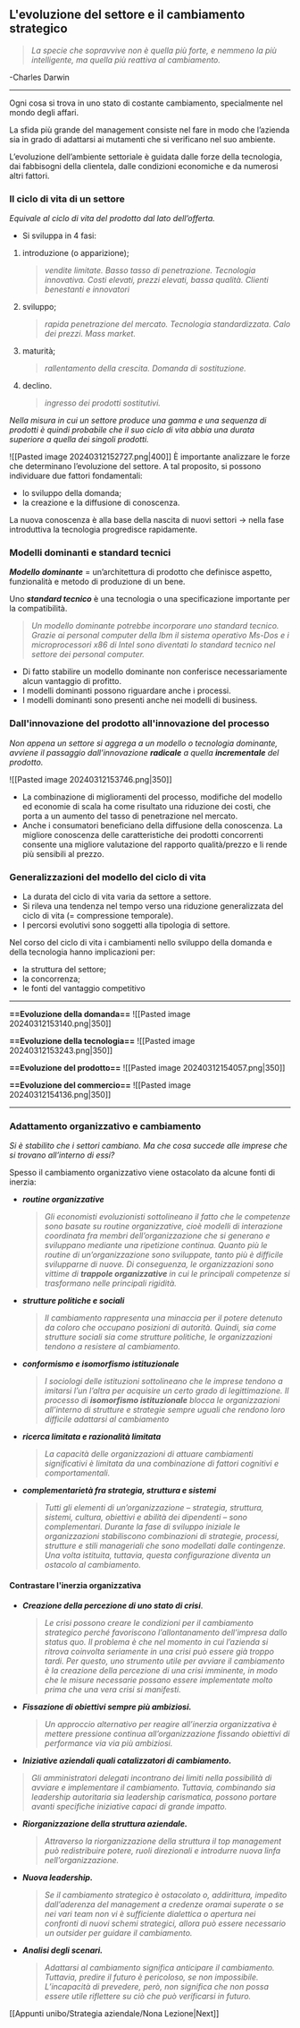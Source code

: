 ## L'evoluzione del settore e il cambiamento strategico
>_La specie che sopravvive non è quella più forte, e nemmeno la più intelligente, ma quella più reattiva al cambiamento._ 

\-Charles Darwin

---
Ogni cosa si trova in uno stato di costante cambiamento, specialmente nel mondo degli affari. 

La sfida più grande del management consiste nel fare in modo che l’azienda sia in grado di adattarsi ai mutamenti che si verificano nel suo ambiente. 

L’evoluzione dell’ambiente settoriale è guidata dalle forze della tecnologia, dai fabbisogni della clientela, dalle condizioni economiche e da numerosi altri fattori.
### Il ciclo di vita di un settore
_Equivale al ciclo di vita del prodotto dal lato dell’offerta._ 
- Si sviluppa in 4 fasi: 
1. introduzione (o apparizione); 
	>_vendite limitate. Basso tasso di penetrazione. Tecnologia innovativa. Costi elevati, prezzi elevati, bassa qualità. Clienti benestanti e innovatori_
2. sviluppo;
	>_rapida penetrazione del mercato. Tecnologia standardizzata. Calo dei prezzi. Mass market._
1. maturità;
	>_rallentamento della crescita. Domanda di sostituzione._
1. declino.
	>_ingresso dei prodotti sostitutivi._

_Nella misura in cui un settore produce una gamma e una sequenza di prodotti è quindi probabile che il suo ciclo di vita abbia una durata superiore a quella dei singoli prodotti._

![[Pasted image 20240312152727.png|400]]
È importante analizzare le forze che determinano l’evoluzione del settore. A tal proposito, si possono individuare due fattori fondamentali: 
- lo sviluppo della domanda; 
- la creazione e la diffusione di conoscenza.

La nuova conoscenza è alla base della nascita di nuovi settori -> nella fase introduttiva la tecnologia progredisce rapidamente.
### Modelli dominanti e standard tecnici
_**Modello dominante**_ = un’architettura di prodotto che definisce aspetto, funzionalità e metodo di produzione di un bene. 

Uno _**standard tecnico**_ è una tecnologia o una specificazione importante per la compatibilità.

>_Un modello dominante potrebbe incorporare uno standard tecnico. Grazie ai personal computer della Ibm il sistema operativo Ms-Dos e i microprocessori x86 di Intel sono diventati lo standard tecnico nel settore dei personal computer._

- Di fatto stabilire un modello dominante non conferisce necessariamente alcun vantaggio di profitto. 
- I modelli dominanti possono riguardare anche i processi. 
- I modelli dominanti sono presenti anche nei modelli di business.
### Dall'innovazione del prodotto all'innovazione del processo
_Non appena un settore si aggrega a un modello o tecnologia dominante, avviene il passaggio dall’innovazione **radicale** a quella **incrementale** del prodotto._

![[Pasted image 20240312153746.png|350]]
- La combinazione di miglioramenti del processo, modifiche del modello ed economie di scala ha come risultato una riduzione dei costi, che porta a un aumento del tasso di penetrazione nel mercato. 
- Anche i consumatori beneficiano della diffusione della conoscenza. La migliore conoscenza delle caratteristiche dei prodotti concorrenti consente una migliore valutazione del rapporto qualità/prezzo e li rende più sensibili al prezzo.

### Generalizzazioni del modello del ciclo di vita
- La durata del ciclo di vita varia da settore a settore. 
- Si rileva una tendenza nel tempo verso una riduzione generalizzata del ciclo di vita (= compressione temporale). 
- I percorsi evolutivi sono soggetti alla tipologia di settore.

Nel corso del ciclo di vita i cambiamenti nello sviluppo della domanda e della tecnologia hanno implicazioni per: 
- la struttura del settore; 
- la concorrenza; 
- le fonti del vantaggio competitivo

---
**==Evoluzione della domanda==**
![[Pasted image 20240312153140.png|350]]

**==Evoluzione della tecnologia==**
![[Pasted image 20240312153243.png|350]]

**==Evoluzione del prodotto==**
![[Pasted image 20240312154057.png|350]]

**==Evoluzione del commercio==**
![[Pasted image 20240312154136.png|350]]

---
### Adattamento organizzativo e cambiamento
_Si è stabilito che i settori cambiano. Ma che cosa succede alle imprese che si trovano all’interno di essi?_ 

Spesso il cambiamento organizzativo viene ostacolato da alcune fonti di inerzia: 
- _**routine organizzative**_ 
	>_Gli economisti evoluzionisti sottolineano il fatto che le competenze sono basate su routine organizzative, cioè modelli di interazione coordinata fra membri dell’organizzazione che si generano e sviluppano mediante una ripetizione continua. Quanto più le routine di un’organizzazione sono sviluppate, tanto più è difficile svilupparne di nuove. Di conseguenza, le organizzazioni sono vittime di **trappole organizzative** in cui le principali competenze si trasformano nelle principali rigidità._
- _**strutture politiche e sociali**_ 
	>_Il cambiamento rappresenta una minaccia per il potere detenuto da coloro che occupano posizioni di autorità. Quindi, sia come strutture sociali sia come strutture politiche, le organizzazioni tendono a resistere al cambiamento._
- _**conformismo e isomorfismo istituzionale**_
	>_I sociologi delle istituzioni sottolineano che le imprese tendono a imitarsi l’un l’altra per acquisire un certo grado di legittimazione. Il processo di **isomorfismo istituzionale** blocca le organizzazioni all’interno di strutture e strategie sempre uguali che rendono loro difficile adattarsi al cambiamento_
- _**ricerca limitata e razionalità limitata**_ 
	>_La capacità delle organizzazioni di attuare cambiamenti significativi è limitata da una combinazione di fattori cognitivi e comportamentali._
- _**complementarietà fra strategia, struttura e sistemi**_
	>_Tutti gli elementi di un’organizzazione – strategia, struttura, sistemi, cultura, obiettivi e abilità dei dipendenti – sono complementari. Durante la fase di sviluppo iniziale le organizzazioni stabiliscono combinazioni di strategie, processi, strutture e stili manageriali che sono modellati dalle contingenze. Una volta istituita, tuttavia, questa configurazione diventa un ostacolo al cambiamento._
#### Contrastare l'inerzia organizzativa
- _**Creazione della percezione di uno stato di crisi**_. 
	>_Le crisi possono creare le condizioni per il cambiamento strategico perché favoriscono l’allontanamento dell’impresa dallo status quo. Il problema è che nel momento in cui l’azienda si ritrova coinvolta seriamente in una crisi può essere già troppo tardi. Per questo, uno strumento utile per avviare il cambiamento è la creazione della percezione di una crisi imminente, in modo che le misure necessarie possano essere implementate molto prima che una vera crisi si manifesti._
- _**Fissazione di obiettivi sempre più ambiziosi.**_
	>_Un approccio alternativo per reagire all’inerzia organizzativa è mettere pressione continua all’organizzazione fissando obiettivi di performance via via più ambiziosi._
- _**Iniziative aziendali quali catalizzatori di cambiamento.**_
>	_Gli amministratori delegati incontrano dei limiti nella possibilità di avviare e implementare il cambiamento. Tuttavia, combinando sia leadership autoritaria sia leadership carismatica, possono portare avanti specifiche iniziative capaci di grande impatto._
- _**Riorganizzazione della struttura aziendale.**_
	>_Attraverso la riorganizzazione della struttura il top management può redistribuire potere, ruoli direzionali e introdurre nuova linfa nell’organizzazione._
- _**Nuova leadership.**_
	>_Se il cambiamento strategico è ostacolato o, addirittura, impedito dall’aderenza del management a credenze oramai superate o se nei vari team non vi è sufficiente dialettica o apertura nei confronti di nuovi schemi strategici, allora può essere necessario un outsider per guidare il cambiamento._
- _**Analisi degli scenari.**_
	>_Adattarsi al cambiamento significa anticipare il cambiamento. Tuttavia, predire il futuro è pericoloso, se non impossibile. L’incapacità di prevedere, però, non significa che non possa essere utile riflettere su ciò che può verificarsi in futuro._

[[Appunti unibo/Strategia aziendale/Nona Lezione|Next]]